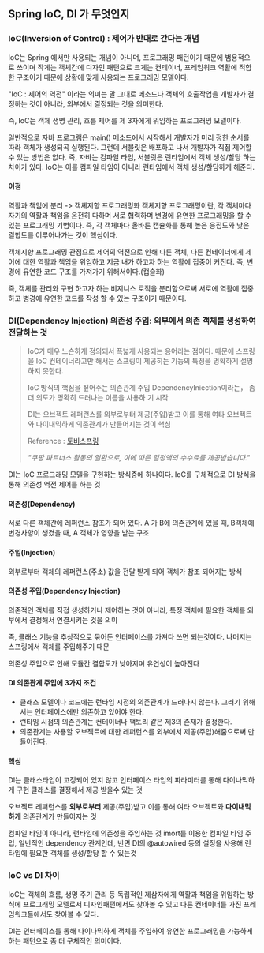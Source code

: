 ## Spring IoC, DI 가 무엇인지

### IoC(Inversion of Control) : 제어가 반대로 간다는 개념

IoC는 Spring 에서만 사용되는 개념이 아니며, 프로그래밍 패턴이기 때문에 범용적으로 쓰이며 작게는 객체간에 디자인 패턴으로 크게는 컨테이너, 프레임워크 역활에 적합한 구조이기 때문에 상황에 맞게 사용되는 프로그래밍 모델이다.

"IoC : 제어의 역전" 이라는 의미는 말 그대로 메소드나 객체의 호출작업을 개발자가 결정하는 것이 아니라, 외부에서 결정되는 것을 의미한다.

즉, IoC는 객체 생명 관리, 흐름 제어를 제 3자에게 위임하는 프로그래밍 모델이다.



일반적으로 자바 프로그램은 main() 메소드에서 시작해서 개발자가 미리 정한 순서를 따라 객체가 생성되곡 실행된다. 그런데 서블릿은 배포하고 나서 개발자가 직접 제어할 수 있는 방법은 없다. 즉, 자바는 컴파일 타임, 서블릿은 런타임에서 객체 생성/할당 하는 차이가 있다. IoC는 이를 컴파일 타임이 아니라 런타임에서 객체 생성/할당하게 해준다.



#### 이점

역활과 책임에 분리 -> 객체지향 프로그래밍화
객체지향 프로그래밍이란, 각 객체마다 자기의 역활과 책임을 온전히 다하며 서로 협력하며 변경에 유연한 프로그래밍을 할 수 있는 프로그래밍 기법이다. 즉, 각 객체마다 올바른 캡슐화를 통해 높은 응집도와 낮은 결합도를 이루어나가는 것이 핵심이다.



객체지향 프로그래밍 관점으로 제어의 역전으로 인해 다른 객체, 다른 컨테이너에게 제어에 대한 역활과 책임을 위임하고 지금 내가 하고자 하는 역활에 집중이 커진다. 즉, 변경에 유연한 코드 구조를 가져가기 위해서이다.(캡슐화)



즉, 객체를 관리와 구현 하고자 하는 비지니스 로직을 분리함으로써 서로에 역활에 집중하고 병경에 유연한 코드를 작성 할 수 있는 구조이기 때문이다. 



### DI(Dependency Injection) 의존성 주입: 외부에서 의존 객체를 생성하여 전달하는 것

> IoC가 매우 느슨하게 정의돼서 폭넓게 사용되는 용어라는 점이다. 때문에 스프링을 IoC 컨테이너라고만 해서는 스프링이 제공히는 기능의 특정을 명확하게 설명하지 못한다. 
>
> IoC 방식의 핵심을 짚어주는 의존관계 주입 DependencyIniection이라는， 좀 더 의도가 명확히 드러나는 이름을 사용하 기 시작
>
> DI는 오브젝트 레퍼런스를 외부로부터 제공(주입)받고 이를 통해 여타 오브젝트와 다이내믹하게 의존관계가 만들어지는 것이 핵심
>
> Reference : [토비스프링](https://link.coupang.com/a/jOOST)
>
> *"쿠팡 파트너스 활동의 일환으로, 이에 따른 일정액의 수수료를 제공받습니다."*

DI는 IoC 프로그래밍 모델을 구현하는 방식중에 하나이다. IoC를 구체적으로 DI 방식을 통해 의존성 역전 제어를 하는 것



#### 의존성(Dependency)

서로 다른 객체간에 레퍼런스 참조가 되어 있다. A 가 B에 의존관계에 있을 때, B객체에 변경사항이 생겼을 때, A 객체가 영향을 받는 구조

#### 주입(Injection)

외부로부터 객체의 레퍼런스(주소) 값을 전달 받게 되어 객체가 참조 되어지는 방식

#### 의존성 주입(Dependency Injection)

의존적인 객체를 직접 생성하거나 제어하는 것이 아니라, 특정 객체에 필요한 객체를 외부에서 결정해서 연결시키는 것을 의미

즉, 클래스 기능을 추상적으로 묶어둔 인터페이스를 가져다 쓰면 되는것이다. 나머지는 스프링에서 객체를 주입해주기 때문

의존성 주입으로 인해 모듈간 결합도가 낮아지며 유연성이 높아진다



#### DI 의존관계 주입에 3가지 조건

- 클래스 모델이나 코드에는 런타임 시점의 의존관계가 드러나지 않는다. 그러기 위해서는 인터페이스에만 의존하고 있어야 한다.
- 런타임 시점의 의존관계는 컨테이너나 팩토리 같은 제3의 존재가 결정한다.
- 의존관계는 사용할 오브젝트에 대한 레퍼런스를 외부에서 제공(주입)해줌으로써 만들어진다.



#### 핵심

DI는 클래스타입이 고정되어 있지 않고 인터페이스 타입의 파라미터를 통해 다이나믹하게 구현 클래스를 결정해서 제공 받을수 있는 것

오브젝트 레퍼런스를 **외부로부터** 제공(주입)받고 이를 통해 여타 오브젝트와 **다이내믹하게** 의존관계가 만들어지는 것

컴파일 타임이 아니라, 런타임에 의존성을 주입하는 것
imort를 이용한 컴파일 타임 주입, 일반적인 dependency 관계인데, 반면 DI의 @autowired 등의 설정을 사용해 런타임에 필요한 객체를 생성/할당 할 수 있는것



### IoC vs DI 차이

IoC는 객체의 흐름, 생명 주기 관리 등 독립적인 제삼자에게 역활과 책임을 위임하는 방식에 프로그래밍 모델로서 디자인패턴에서도 찾아볼 수 있고 다른 컨테이너를 가진 프레임워크들에서도 찾아볼 수 있다.

DI는 인터페이스를 통해 다이나믹하게 객체를 주입하여 유연한 프로그래밍을 가능하게 하는 패턴으로 좀 더 구체적인 의미이다.



